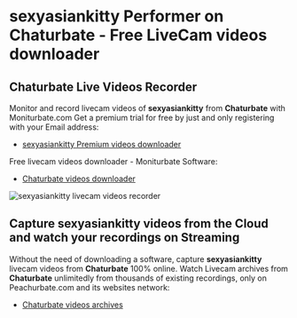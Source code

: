 # sexyasiankitty Performer on Chaturbate - Free LiveCam videos downloader

## Chaturbate Live Videos Recorder

Monitor and record livecam videos of **sexyasiankitty** from **Chaturbate** with Moniturbate.com
Get a premium trial for free by just and only registering with your Email address:
* [sexyasiankitty Premium videos downloader](https://moniturbate.com/request-demo-licence-key.html)

Free livecam videos downloader - Moniturbate Software:
* [Chaturbate videos downloader](https://moniturbate.com/moniturbate-download-software.html)

![sexyasiankitty livecam videos recorder](https://peachurnet.com/templates/moniturbate-software.png)


## Capture sexyasiankitty videos from the Cloud and watch your recordings on Streaming

Without the need of downloading a software, capture **sexyasiankitty** livecam videos from **Chaturbate** 100% online.
Watch Livecam archives from **Chaturbate** unlimitedly from thousands of existing recordings, only on Peachurbate.com and its websites network:
* [Chaturbate videos archives](https://peachurnet.com/)